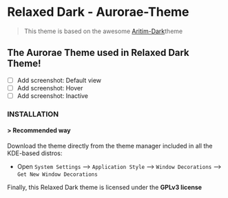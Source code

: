 # Relaxed Dark - Aurorae-Theme

> This theme is based on the awesome [Aritim-Dark](https://www.pling.com/s/Linux-Apps/p/1281836/)theme

## The Aurorae Theme used in Relaxed Dark Theme!
- [ ] Add screenshot: Default view
- [ ] Add screenshot: Hover
- [ ] Add screenshot: Inactive

### **INSTALLATION**
#### **> Recommended way**

Download the theme directly from the theme manager included in all the KDE-based distros:

* Open `System Settings` --> `Application Style` --> `Window Decorations` --> `Get New Window Decorations`

Finally, this Relaxed Dark theme is licensed under the **GPLv3 license**